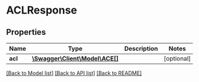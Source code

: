 # ACLResponse

## Properties
Name | Type | Description | Notes
------------ | ------------- | ------------- | -------------
**acl** | [**\Swagger\Client\Model\ACE[]**](ACE.md) |  | [optional] 

[[Back to Model list]](../README.md#documentation-for-models) [[Back to API list]](../README.md#documentation-for-api-endpoints) [[Back to README]](../README.md)


